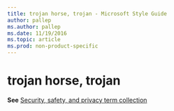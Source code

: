 ```yaml
---
title: trojan horse, trojan - Microsoft Style Guide
author: pallep
ms.author: pallep
ms.date: 11/19/2016
ms.topic: article
ms.prod: non-product-specific
---
```


# trojan horse, trojan

**See** [Security, safety, and privacy term collection](/style-guide/a-z-word-list-term-collections/term-collections/security-safety-privacy-terms)
